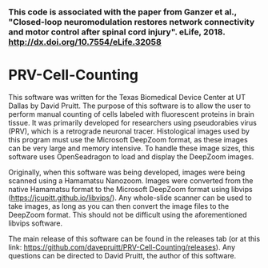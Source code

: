 

### This code is associated with the paper from Ganzer et al., "Closed-loop neuromodulation restores network connectivity and motor control after spinal cord injury". eLife, 2018. http://dx.doi.org/10.7554/eLife.32058


# PRV-Cell-Counting
This software was written for the Texas Biomedical Device Center at UT Dallas by David Pruitt. The purpose of this software is to allow the user to perform manual counting of cells labeled with fluorescent proteins in brain tissue. It was primarily developed for researchers using pseudorabies virus (PRV), which is a retrograde neuronal tracer. Histological images used by this program must use the Microsoft DeepZoom format, as these images can be very large and memory intensive. To handle these image sizes, this software uses OpenSeadragon to load and display the DeepZoom images. 

Originally, when this software was being developed, images were being scanned using a Hamamatsu Nanozoom. Images were converted from the native Hamamatsu format to the Microsoft DeepZoom format using libvips (https://jcupitt.github.io/libvips/). Any whole-slide scanner can be used to take images, as long as you can then convert the image files to the DeepZoom format. This should not be difficult using the aforementioned libvips software.

The main release of this software can be found in the releases tab (or at this link: https://github.com/davepruitt/PRV-Cell-Counting/releases). Any questions can be directed to David Pruitt, the author of this software.
